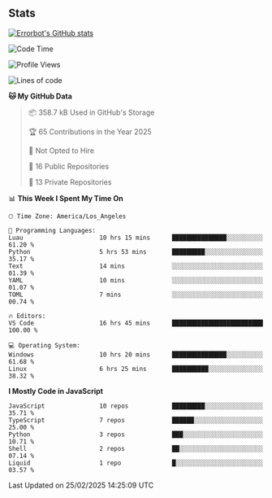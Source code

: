 ## Stats
[![Errorbot's GitHub stats](https://github-readme-stats-errorbot1122s-projects.vercel.app/api?username=errorbot1122&show_icons=true&theme=city_lights&count_private=true)](https://github.com/anuraghazra/github-readme-stats)

<!--START_SECTION:waka-->
![Code Time](http://img.shields.io/badge/Code%20Time-25%20hrs%206%20mins-blue)

![Profile Views](http://img.shields.io/badge/Profile%20Views-53-blue)

![Lines of code](https://img.shields.io/badge/From%20Hello%20World%20I%27ve%20Written-3.6%20million%20lines%20of%20code-blue)

**🐱 My GitHub Data** 

> 📦 358.7 kB Used in GitHub's Storage 
 > 
> 🏆 65 Contributions in the Year 2025
 > 
> 🚫 Not Opted to Hire
 > 
> 📜 16 Public Repositories 
 > 
> 🔑 13 Private Repositories 
 > 
📊 **This Week I Spent My Time On** 

```text
🕑︎ Time Zone: America/Los_Angeles

💬 Programming Languages: 
Luau                     10 hrs 15 mins      ███████████████░░░░░░░░░░   61.20 % 
Python                   5 hrs 53 mins       █████████░░░░░░░░░░░░░░░░   35.17 % 
Text                     14 mins             ░░░░░░░░░░░░░░░░░░░░░░░░░   01.39 % 
YAML                     10 mins             ░░░░░░░░░░░░░░░░░░░░░░░░░   01.07 % 
TOML                     7 mins              ░░░░░░░░░░░░░░░░░░░░░░░░░   00.74 % 

🔥 Editors: 
VS Code                  16 hrs 45 mins      █████████████████████████   100.00 % 

💻 Operating System: 
Windows                  10 hrs 20 mins      ███████████████░░░░░░░░░░   61.68 % 
Linux                    6 hrs 25 mins       ██████████░░░░░░░░░░░░░░░   38.32 % 
```

**I Mostly Code in JavaScript** 

```text
JavaScript               10 repos            █████████░░░░░░░░░░░░░░░░   35.71 % 
TypeScript               7 repos             ██████░░░░░░░░░░░░░░░░░░░   25.00 % 
Python                   3 repos             ███░░░░░░░░░░░░░░░░░░░░░░   10.71 % 
Shell                    2 repos             ██░░░░░░░░░░░░░░░░░░░░░░░   07.14 % 
Liquid                   1 repo              █░░░░░░░░░░░░░░░░░░░░░░░░   03.57 % 
```




 Last Updated on 25/02/2025 14:25:09 UTC
<!--END_SECTION:waka-->
